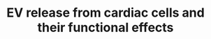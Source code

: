 ---
annotations:
- id: PW:0000004
  parent: regulatory pathway
  type: Pathway Ontology
  value: regulatory pathway
- id: CL:0000115
  parent: native cell
  type: Cell Type Ontology
  value: endothelial cell
- id: CL:0000057
  parent: animal cell
  type: Cell Type Ontology
  value: fibroblast
- id: CL:0000576
  parent: native cell
  type: Cell Type Ontology
  value: monocyte
- id: CL:0000746
  parent: native cell
  type: Cell Type Ontology
  value: cardiac muscle cell
authors:
- Khanspers
- Susan
- MaintBot
- AlexanderPico
- Marvin M2
- Eweitz
citedin:
- link: 10.1186/s40001-024-01951-z
  title: 'Non-dialyzable uremic toxins and renal tubular cell damage in CKD patients:
    a systems biology approach (2024)'
- link: 10.1038/s41598-023-33585-2
  title: Bioinformatics analysis of the pathogenic link between Epstein-Barr virus
    infection, systemic lupus erythematosus and diffuse large B cell lymphoma (2023)
communities:
- ExRNA
description: 'Summary of reported extracellular vesicle (EV) release from cardiac
  cells in culture and their functional effects. EV release has been reported in numerous
  cell lines and primary cultures, both at baseline and in response to stimuli. Transfer
  of EVs between cell types has been demonstrated as well as delivery of cargo.  Note
  that this pathway represents a review of multiple studies in multiple organisms.
  This pathway displays the human orthologs.  HUVEC: human aortic endothelial cell  HMEC-1:
  human microvascular endothelial cell  HASMC: human aortic smooth muscle cell  NRVM:
  neonatal rat ventricular myocyte.   Adapted from Danielson KM, Das S. Extracellular
  Vesicles in Heart Disease: Excitement for the Future? Exosomes Microvesicles, 2014.
  http://www.ncbi.nlm.nih.gov/pubmed/25429310'
last-edited: 2023-12-24
ndex: 94d64fa2-8b66-11eb-9e72-0ac135e8bacf
organisms:
- Homo sapiens
redirect_from:
- /index.php/Pathway:WP3297
- /instance/WP3297
- /instance/WP3297_r127847
revision: r127847
schema-jsonld:
- '@context': https://schema.org/
  '@id': https://wikipathways.github.io/pathways/WP3297.html
  '@type': Dataset
  creator:
    '@type': Organization
    name: WikiPathways
  description: 'Summary of reported extracellular vesicle (EV) release from cardiac
    cells in culture and their functional effects. EV release has been reported in
    numerous cell lines and primary cultures, both at baseline and in response to
    stimuli. Transfer of EVs between cell types has been demonstrated as well as delivery
    of cargo.  Note that this pathway represents a review of multiple studies in multiple
    organisms. This pathway displays the human orthologs.  HUVEC: human aortic endothelial
    cell  HMEC-1: human microvascular endothelial cell  HASMC: human aortic smooth
    muscle cell  NRVM: neonatal rat ventricular myocyte.   Adapted from Danielson
    KM, Das S. Extracellular Vesicles in Heart Disease: Excitement for the Future?
    Exosomes Microvesicles, 2014. http://www.ncbi.nlm.nih.gov/pubmed/25429310'
  keywords:
  - C-Myb
  - CXCL12
  - ERBB4
  - Ethanol
  - Homocysteine
  - KLF2
  - MIR143
  - Ox-LDL
  - Prolactin
  - RGS16
  - hsa-miR-145-5p
  license: CC0
  name: EV release from cardiac cells and their functional effects
seo: CreativeWork
title: EV release from cardiac cells and their functional effects
wpid: WP3297
---